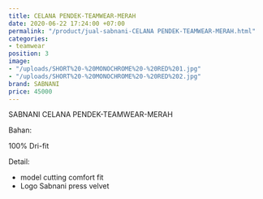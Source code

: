```yaml
---
title: CELANA PENDEK-TEAMWEAR-MERAH
date: 2020-06-22 17:24:00 +07:00
permalink: "/product/jual-sabnani-CELANA PENDEK-TEAMWEAR-MERAH.html"
categories:
- teamwear
position: 3
image:
- "/uploads/SHORT%20-%20MONOCHROME%20-%20RED%201.jpg"
- "/uploads/SHORT%20-%20MONOCHROME%20-%20RED%202.jpg"
brand: SABNANI
price: 45000
---
```


SABNANI
CELANA PENDEK-TEAMWEAR-MERAH

Bahan:

100% Dri-fit


Detail:

- model cutting comfort fit
- Logo Sabnani press velvet